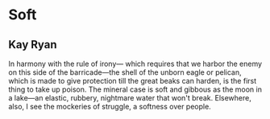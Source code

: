# Soft
## Kay Ryan
In harmony with the rule of irony—
which requires that we harbor the enemy
on this side of the barricade—the shell
of the unborn eagle or pelican, which is made
to give protection till the great beaks can harden,
is the first thing to take up poison.
The mineral case is soft and gibbous
as the moon in a lake—an elastic,
rubbery, nightmare water that won't break.
Elsewhere, also, I see the mockeries of struggle,
a softness over people.